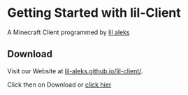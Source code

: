 # Getting Started with lil-Client

A Minecraft Client programmed by [lil aleks](https://github.com/lil-aleks)

## Download

Visit our Website at [lil-aleks.github.io/lil-client/](https://lil-aleks.github.io/lil-client/).

Click then on Download or [click hier](https://youtu.be/dQw4w9WgXcQ?si=t5eZkeGNVJ8YHbfx)

